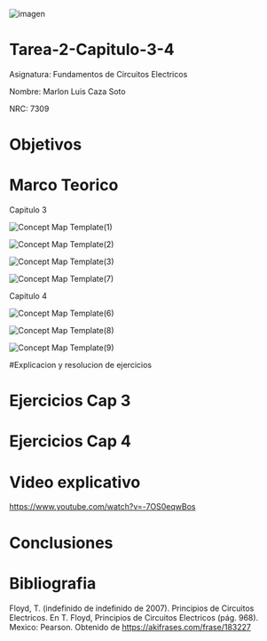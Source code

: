 ![imagen](https://user-images.githubusercontent.com/105812540/169170187-c196cd47-cab4-4ce5-9db3-5f7ce407d292.png)

# Tarea-2-Capitulo-3-4

Asignatura: Fundamentos de Circuitos Electricos

Nombre: Marlon Luis Caza Soto 

NRC: 7309

# Objetivos 


# Marco Teorico 

Capitulo 3

![Concept Map Template(1)](https://user-images.githubusercontent.com/105812540/170408384-f5c4a762-4f9b-49d5-b76a-db58d1bbd5ea.jpg)

![Concept Map Template(2)](https://user-images.githubusercontent.com/105812540/170408387-6633c40a-60a1-4dd1-9b3c-b4691c660692.jpg)

![Concept Map Template(3)](https://user-images.githubusercontent.com/105812540/170410096-43bab628-b94e-405f-9522-7108c483ccbc.jpg)

![Concept Map Template(7)](https://user-images.githubusercontent.com/105812540/170424743-a0e4eff9-8c1e-4dcd-bff7-95c29e33b420.jpg)

Capitulo 4

![Concept Map Template(6)](https://user-images.githubusercontent.com/105812540/170424305-beaed200-d024-4482-81cb-0040d635a8a6.jpg)

![Concept Map Template(8)](https://user-images.githubusercontent.com/105812540/170427780-f0a461da-3ba6-436a-8d7a-608c9e0e9435.jpg)

![Concept Map Template(9)](https://user-images.githubusercontent.com/105812540/170430252-65fe8981-e567-47ad-b32e-b2fbbfeafd15.jpg)


#Explicacion y resolucion de ejercicios 

# Ejercicios Cap 3

# Ejercicios Cap 4


# Video explicativo 

https://www.youtube.com/watch?v=-7OS0eqwBos

# Conclusiones 

# Bibliografia 

Floyd, T. (indefinido de indefinido de 2007). Principios de Circuitos Electricos. En T. Floyd, Principios de Circuitos Electricos (pág. 968). Mexico: Pearson. Obtenido de https://akifrases.com/frase/183227











